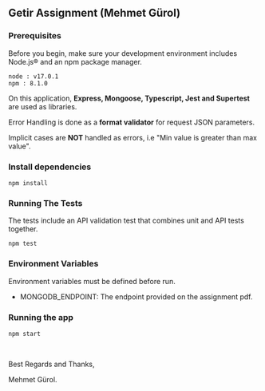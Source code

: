 
## Getir Assignment (Mehmet Gürol)

  

### Prerequisites

  

Before you begin, make sure your development environment includes Node.js® and an npm package manager.

```
node : v17.0.1
npm : 8.1.0
```


On this application, <b>Express, Mongoose, Typescript, Jest and Supertest</b> are used as libraries.

Error Handling is done as a <b>format validator</b> for request JSON parameters.

Implicit cases are <b>NOT</b> handled as errors, i.e "Min value is greater than max value".

  

### Install dependencies

  

```
npm install
```

  

### Running The Tests

  

The tests include an API validation test that combines unit and API tests together.

  

```
npm test
```

  

### Environment Variables

  

Environment variables must be defined before run.

  

- MONGODB_ENDPOINT: The endpoint provided on the assignment pdf.

  

### Running the app

```
npm start
```

<br/>


Best Regards and Thanks,

Mehmet Gürol.